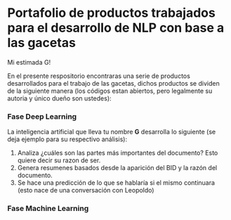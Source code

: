# Portafolio de productos trabajados para el desarrollo de NLP con base a las gacetas

Mi estimada G!

En el presente respositorio encontraras una serie de productos desarrollados para el trabajo de las gacetas, dichos productos se dividen de la siguiente manera (los códigos estan abiertos, pero legalmente su autoria y único dueño son ustedes):


### Fase Deep Learning

La inteligencia artificial que lleva tu nombre **G** desarrolla lo siguiente (se deja ejemplo para su respectivo análisis):


1. Analiza ¿cuáles son las partes más importantes del documento? Esto quiere decir su razon de ser.
2. Genera resumenes basados desde la aparición del BID y la razón del documento.
3. Se hace una predicción de lo que se hablaría si el mismo continuara (esto nace de una conversación con Leopoldo)

### Fase Machine Learning


